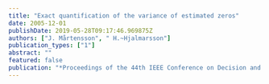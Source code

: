 ```yaml
---
title: "Exact quantification of the variance of estimated zeros"
date: 2005-12-01
publishDate: 2019-05-28T09:17:46.969875Z
authors: ["J. Mårtensson", " H.~Hjalmarsson"]
publication_types: ["1"]
abstract: ""
featured: false
publication: "*Proceedings of the 44th IEEE Conference on Decision and Control and European Control Conference*"
---
```


